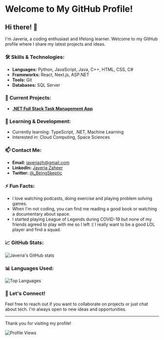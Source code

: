 # Welcome to My GitHub Profile!

## Hi there! 👋

I'm Javeria, a coding enthusiast and lifelong learner. Welcome to my GitHub profile where I share my latest projects and ideas.

### 🛠️ Skills & Technologies:
- **Languages:** Python, JavaScript, Java, C++, HTML, CSS, C#
- **Frameworks:** React, Next.js, ASP.NET
- **Tools:** Git
- **Databases:** SQL Server

### 🔭 Current Projects:
- [**.NET Full Stack Task Management App**](https://github.com/javeria2108/Task-Management-System-with-.NET-Typescript-React-and-SQL)

### 🌱 Learning & Development:
- Currently learning: TypeScript, .NET, Machine Learning
- Interested in: Cloud Computing, Space Sciences

### 📫 Contact Me:
- **Email:** javeriazh@gmail.com
- **LinkedIn:** [Javeria Zaheer](https://www.linkedin.com/in/javeria-zaheer-689b87232/)
- **Twitter:** [@_BeingSkeptic](https://twitter.com/_BeingSkeptic)

### ⚡ Fun Facts:
- I love watching podcasts, doing exercise and playing problem solving games.
- When I'm not coding, you can find me reading a good book or watching a documentary about space.
- I started playing League of Legends during COVID-19 but none of my friends agreed to play with me so I left :( I really want to be a good LOL player and find a squad.

### 📈 GitHub Stats:

![Javeria's GitHub stats](https://github-readme-stats.vercel.app/api?username=javeria2108&show_icons=true&theme=radical)

### 📊 Languages Used:

![Top Languages](https://github-readme-stats.vercel.app/api/top-langs/?username=javeria2108&layout=compact&theme=radical)

### 🔗 Let's Connect!

Feel free to reach out if you want to collaborate on projects or just chat about tech. I'm always open to new ideas and opportunities.

---

Thank you for visiting my profile!

![Profile Views](https://komarev.com/ghpvc/?username=javeria2108)
